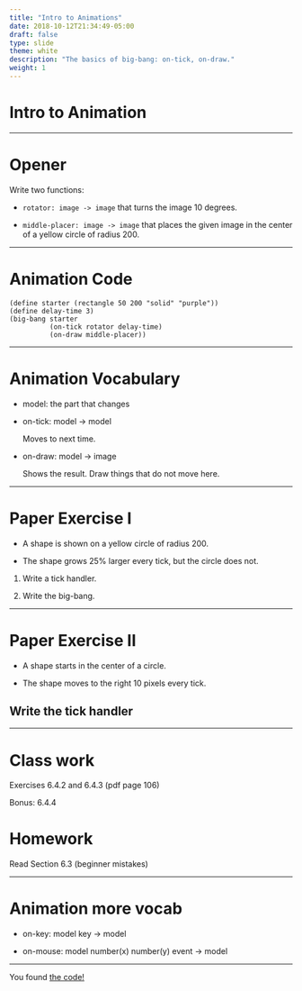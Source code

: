```yaml
---
title: "Intro to Animations"
date: 2018-10-12T21:34:49-05:00
draft: false
type: slide
theme: white
description: "The basics of big-bang: on-tick, on-draw."
weight: 1
---
```


# Intro to Animation

---

# Opener

Write two functions:

* `rotator: image -> image` that turns the image 10 degrees.

* `middle-placer: image -> image` that places the given
image in the center of a yellow circle of radius 200.

---

# Animation Code

```racket
(define starter (rectangle 50 200 "solid" "purple"))
(define delay-time 3)
(big-bang starter
          (on-tick rotator delay-time)
          (on-draw middle-placer))
```

---

# Animation Vocabulary

* model: the part that changes

* on-tick: model -> model

  Moves to next time.

* on-draw: model -> image

  Shows the result. Draw things that do not move here.

--- 

# Paper Exercise I

* A shape is shown on a yellow circle of radius 200. 

* The shape grows 25% larger every tick, but the circle does not.

1. Write a tick handler.

2. Write the big-bang.

---

# Paper Exercise II

* A shape starts in the center of a circle.

* The shape moves to the right 10 pixels every tick.

## Write the tick handler

---

# Class work

Exercises 6.4.2 and 6.4.3 (pdf page 106)

Bonus: 6.4.4

# Homework

Read Section 6.3 (beginner mistakes)

---

# Animation more vocab

* on-key: model key -> model

* on-mouse: model number(x) number(y) event -> model

---

You found [the code!](animation-day1.rkt)
